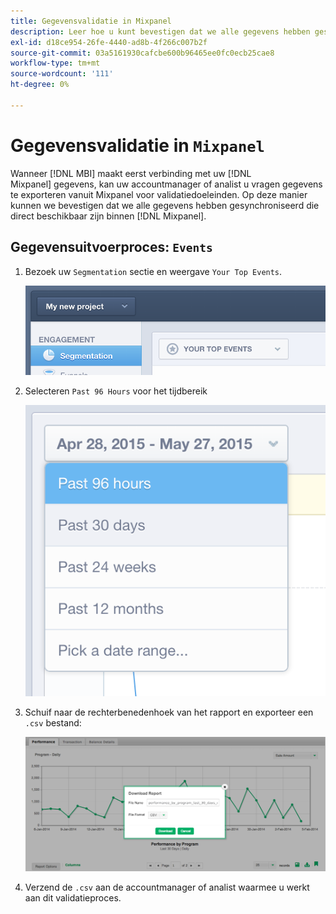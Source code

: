 ```yaml
---
title: Gegevensvalidatie in Mixpanel
description: Leer hoe u kunt bevestigen dat we alle gegevens hebben gesynchroniseerd die rechtstreeks beschikbaar zijn in het deelvenster Mixer.
exl-id: d18ce954-26fe-4440-ad8b-4f266c007b2f
source-git-commit: 03a5161930cafcbe600b96465ee0fc0ecb25cae8
workflow-type: tm+mt
source-wordcount: '111'
ht-degree: 0%

---
```


# Gegevensvalidatie in `Mixpanel`

Wanneer [!DNL MBI] maakt eerst verbinding met uw [!DNL Mixpanel] gegevens, kan uw accountmanager of analist u vragen gegevens te exporteren vanuit Mixpanel voor validatiedoeleinden. Op deze manier kunnen we bevestigen dat we alle gegevens hebben gesynchroniseerd die direct beschikbaar zijn binnen [!DNL Mixpanel].

## Gegevensuitvoerproces: `Events`

1. Bezoek uw `Segmentation` sectie en weergave `Your Top Events`.

   ![](../../../assets/your-top-events.png)

1. Selecteren `Past 96 Hours` voor het tijdbereik

   ![](../../../assets/past-96-hours.png)

1. Schuif naar de rechterbenedenhoek van het rapport en exporteer een `.csv` bestand:

   ![](../../../assets/export-csv-mixpanel.png)

1. Verzend de `.csv` aan de accountmanager of analist waarmee u werkt aan dit validatieproces.
